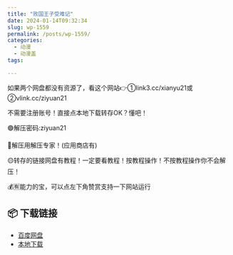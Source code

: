 ```yaml
---
title: "败国王子受难记"
date: 2024-01-14T09:32:34
slug: wp-1559
permalink: /posts/wp-1559/
categories:
  - 动漫
  - 动漫盖
tags:

---
```


如果两个网盘都没有资源了，看这个网站👉①link3.cc/xianyu21或②vlink.cc/ziyuan21

不需要注册账号！直接点本地下载转存OK？懂吧！

🟢解压密码:ziyuan21

🔵解压用解压专家！(应用商店有)

🟡转存的链接网盘有教程！一定要看教程！按教程操作！不按教程操作你不会解压！

💰🈶能力的宝，可以点左下角赞赏支持一下网站运行

## 📦 下载链接
- [百度网盘](https://blziyuan21.com/pay-download/1559?key=08696e6431&down_id=0)
- [本地下载](https://blziyuan21.com/pay-download/1559?key=08696e6431&down_id=1)

